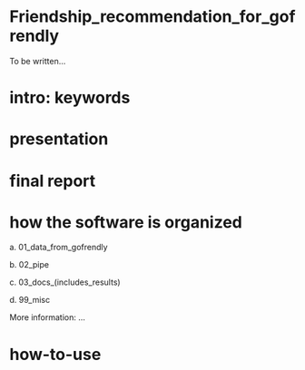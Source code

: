 # Friendship_recommendation_for_gofrendly

To be written...
# intro: keywords

# presentation

# final report

# how the software is organized

a. 01_data_from_gofrendly

b. 02_pipe

c. 03_docs_(includes_results)

d. 99_misc

More information:
...

# how-to-use


